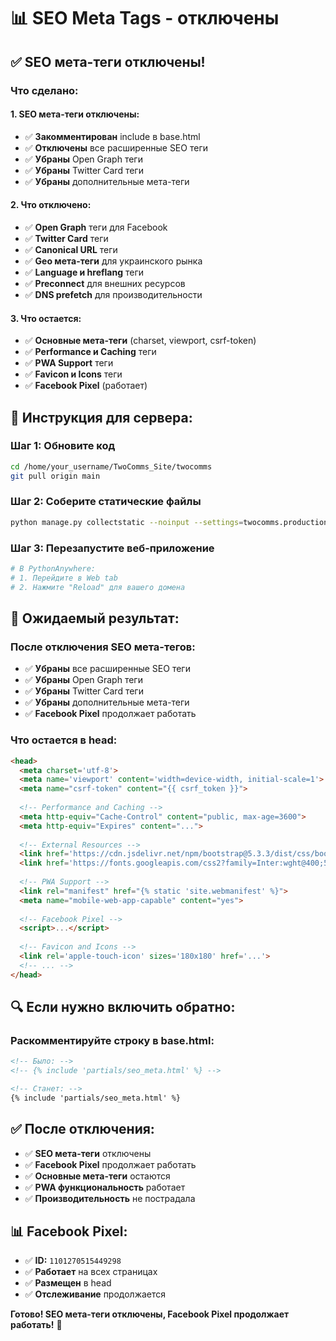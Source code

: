 # 📊 SEO Meta Tags - отключены

## ✅ SEO мета-теги отключены!

### **Что сделано:**

#### **1. SEO мета-теги отключены:**
- ✅ **Закомментирован** include в base.html
- ✅ **Отключены** все расширенные SEO теги
- ✅ **Убраны** Open Graph теги
- ✅ **Убраны** Twitter Card теги
- ✅ **Убраны** дополнительные мета-теги

#### **2. Что отключено:**
- ✅ **Open Graph** теги для Facebook
- ✅ **Twitter Card** теги
- ✅ **Canonical URL** теги
- ✅ **Geo мета-теги** для украинского рынка
- ✅ **Language и hreflang** теги
- ✅ **Preconnect** для внешних ресурсов
- ✅ **DNS prefetch** для производительности

#### **3. Что остается:**
- ✅ **Основные мета-теги** (charset, viewport, csrf-token)
- ✅ **Performance и Caching** теги
- ✅ **PWA Support** теги
- ✅ **Favicon и Icons** теги
- ✅ **Facebook Pixel** (работает)

## 🚀 Инструкция для сервера:

### **Шаг 1: Обновите код**
```bash
cd /home/your_username/TwoComms_Site/twocomms
git pull origin main
```

### **Шаг 2: Соберите статические файлы**
```bash
python manage.py collectstatic --noinput --settings=twocomms.production_settings
```

### **Шаг 3: Перезапустите веб-приложение**
```bash
# В PythonAnywhere:
# 1. Перейдите в Web tab
# 2. Нажмите "Reload" для вашего домена
```

## 🎯 Ожидаемый результат:

### **После отключения SEO мета-тегов:**
- ✅ **Убраны** все расширенные SEO теги
- ✅ **Убраны** Open Graph теги
- ✅ **Убраны** Twitter Card теги
- ✅ **Убраны** дополнительные мета-теги
- ✅ **Facebook Pixel** продолжает работать

### **Что остается в head:**
```html
<head>
  <meta charset='utf-8'>
  <meta name='viewport' content='width=device-width, initial-scale=1'>
  <meta name="csrf-token" content="{{ csrf_token }}">
  
  <!-- Performance and Caching -->
  <meta http-equiv="Cache-Control" content="public, max-age=3600">
  <meta http-equiv="Expires" content="...">
  
  <!-- External Resources -->
  <link href='https://cdn.jsdelivr.net/npm/bootstrap@5.3.3/dist/css/bootstrap.min.css' rel='stylesheet'>
  <link href='https://fonts.googleapis.com/css2?family=Inter:wght@400;500;600;700&display=swap' rel='stylesheet'>
  
  <!-- PWA Support -->
  <link rel="manifest" href="{% static 'site.webmanifest' %}">
  <meta name="mobile-web-app-capable" content="yes">
  
  <!-- Facebook Pixel -->
  <script>...</script>
  
  <!-- Favicon and Icons -->
  <link rel='apple-touch-icon' sizes='180x180' href='...'>
  <!-- ... -->
</head>
```

## 🔍 Если нужно включить обратно:

### **Раскомментируйте строку в base.html:**
```html
<!-- Было: -->
<!-- {% include 'partials/seo_meta.html' %} -->

<!-- Станет: -->
{% include 'partials/seo_meta.html' %}
```

## ✅ После отключения:

- ✅ **SEO мета-теги** отключены
- ✅ **Facebook Pixel** продолжает работать
- ✅ **Основные мета-теги** остаются
- ✅ **PWA функциональность** работает
- ✅ **Производительность** не пострадала

## 📊 Facebook Pixel:

- ✅ **ID:** `1101270515449298`
- ✅ **Работает** на всех страницах
- ✅ **Размещен** в head
- ✅ **Отслеживание** продолжается

**Готово! SEO мета-теги отключены, Facebook Pixel продолжает работать!** 🎉
